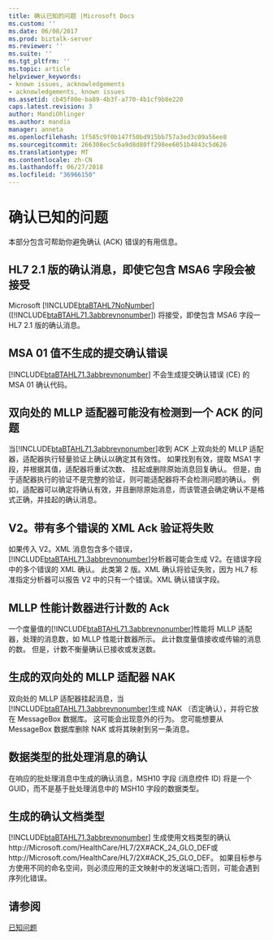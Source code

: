 ```yaml
---
title: 确认已知的问题 |Microsoft Docs
ms.custom: ''
ms.date: 06/08/2017
ms.prod: biztalk-server
ms.reviewer: ''
ms.suite: ''
ms.tgt_pltfrm: ''
ms.topic: article
helpviewer_keywords:
- known issues, acknowledgements
- acknowledgements, known issues
ms.assetid: cb45f80e-ba89-4b3f-a770-4b1cf9b8e220
caps.latest.revision: 3
author: MandiOhlinger
ms.author: mandia
manager: anneta
ms.openlocfilehash: 1f585c9f0b147f50bd915bb757a3ed3c09a56ee8
ms.sourcegitcommit: 266308ec5c6a9d8d80ff298ee6051b4843c5d626
ms.translationtype: MT
ms.contentlocale: zh-CN
ms.lasthandoff: 06/27/2018
ms.locfileid: "36966150"
---
```

# <a name="acknowledgments-known-issues"></a>确认已知的问题
本部分包含可帮助你避免确认 (ACK) 错误的有用信息。  
  
## <a name="hl7-v21-acknowledgment-message-accepted-even-if-it-contains-msa6-field"></a>HL7 2.1 版的确认消息，即使它包含 MSA6 字段会被接受  
 Microsoft [!INCLUDE[btaBTAHL7NoNumber](../../includes/btabtahl7nonumber-md.md)] ([!INCLUDE[btaBTAHL71.3abbrevnonumber](../../includes/btabtahl71-3abbrevnonumber-md.md)]) 将接受，即使包含 MSA6 字段一 HL7 2.1 版的确认消息。  
  
## <a name="msa-01-value-not-generated-for-commit-acknowledgment-errors"></a>MSA 01 值不生成的提交确认错误  
 [!INCLUDE[btaBTAHL71.3abbrevnonumber](../../includes/btabtahl71-3abbrevnonumber-md.md)] 不会生成提交确认错误 (CE) 的 MSA 01 确认代码。  
  
## <a name="two-way-mllp-adapter-might-not-detect-a-problem-with-an-ack"></a>双向处的 MLLP 适配器可能没有检测到一个 ACK 的问题  
 当[!INCLUDE[btaBTAHL71.3abbrevnonumber](../../includes/btabtahl71-3abbrevnonumber-md.md)]收到 ACK 上双向处的 MLLP 适配器，适配器执行轻量验证上确认以确定其有效性。 如果找到有效，提取 MSA1 字段，并根据其值，适配器将重试次数、 挂起或删除原始消息回复确认。 但是，由于适配器执行的验证不是完整的验证，则可能适配器将不会检测问题的确认。 例如，适配器可以确定将确认有效，并且删除原始消息，而该管道会确定确认不是格式正确，并挂起的确认消息。  
  
## <a name="v2xml-acks-with-multiple-errors-will-fail-validation"></a>V2。带有多个错误的 XML Ack 验证将失败  
 如果传入 V2。XML 消息包含多个错误，[!INCLUDE[btaBTAHL71.3abbrevnonumber](../../includes/btabtahl71-3abbrevnonumber-md.md)]分析器可能会生成 V2。在错误字段中的多个错误的 XML 确认。 此类第 2 版。XML 确认将验证失败，因为 HL7 标准指定分析器可以报告 V2 中的只有一个错误。XML 确认错误字段。  
  
## <a name="mllp-performance-counters-do-not-count-acks"></a>MLLP 性能计数器进行计数的 Ack  
 一个度量值的[!INCLUDE[btaBTAHL71.3abbrevnonumber](../../includes/btabtahl71-3abbrevnonumber-md.md)]性能将 MLLP 适配器，处理的消息数，如 MLLP 性能计数器所示。 此计数度量值接收或传输的消息的数。 但是，计数不衡量确认已接收或发送数。  
  
## <a name="nak-generated-by-two-way-mllp-adapter"></a>生成的双向处的 MLLP 适配器 NAK  
 双向处的 MLLP 适配器挂起消息，当[!INCLUDE[btaBTAHL71.3abbrevnonumber](../../includes/btabtahl71-3abbrevnonumber-md.md)]生成 NAK （否定确认），并将它放在 MessageBox 数据库。 这可能会出现意外的行为。 您可能想要从 MessageBox 数据库删除 NAK 或将其映射到另一条消息。  
  
## <a name="data-type-of-an-ack-to-a-batch-message"></a>数据类型的批处理消息的确认  
 在响应的批处理消息中生成的确认消息，MSH10 字段 (消息控件 ID) 将是一个 GUID，而不是基于批处理消息中的 MSH10 字段的数据类型。  
  
## <a name="generated-acknowledgments-doc-type"></a>生成的确认文档类型  
 [!INCLUDE[btaBTAHL71.3abbrevnonumber](../../includes/btabtahl71-3abbrevnonumber-md.md)] 生成使用文档类型的确认http://Microsoft.com/HealthCare/HL7/2X#ACK_24_GLO_DEF或http://Microsoft.com/HealthCare/HL7/2X#ACK_25_GLO_DEF。 如果目标参与方使用不同的命名空间，则必须应用的正文映射中的发送端口;否则，可能会遇到序列化错误。  
  
## <a name="see-also"></a>请参阅  
 [已知问题](../../adapters-and-accelerators/accelerator-hl7/known-issues1.md)